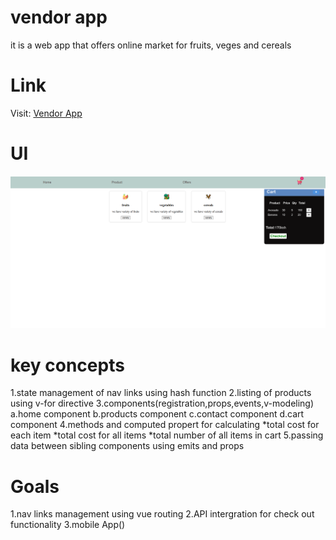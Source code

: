 # vendor app
it is a web app that offers online market for fruits, veges and cereals
# Link
Visit: [Vendor App](https://vendor-web-app.onrender.com/)
# UI
![vendor App UI](./src/assets/images/UI.png)
# key  concepts
1.state management of nav links using hash function
2.listing of products using v-for directive
3.components(registration,props,events,v-modeling)
  a.home component
  b.products component
  c.contact component
  d.cart component
4.methods and computed propert for calculating
     *total cost for each item
     *total cost for all items
     *total number of all items in cart
 5.passing data between sibling components using emits and props    

# Goals
1.nav links management using vue routing
2.API intergration for check out functionality
3.mobile App()
